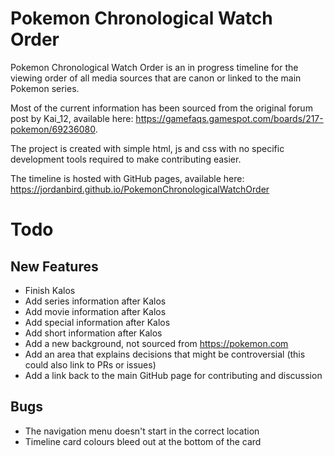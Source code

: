 # Pokemon Chronological Watch Order
Pokemon Chronological Watch Order is an in progress timeline for the viewing order of all media sources that are canon or linked to the main Pokemon series.

Most of the current information has been sourced from the original forum post by Kai_12, available here: https://gamefaqs.gamespot.com/boards/217-pokemon/69236080.

The project is created with simple html, js and css with no specific development tools required to make contributing easier.

The timeline is hosted with GitHub pages, available here: https://jordanbird.github.io/PokemonChronologicalWatchOrder

# Todo
## New Features
* Finish Kalos
* Add series information after Kalos
* Add movie information after Kalos
* Add special information after Kalos
* Add short information after Kalos
* Add a new background, not sourced from https://pokemon.com
* Add an area that explains decisions that might be controversial (this could also link to PRs or issues)
* Add a link back to the main GitHub page for contributing and discussion

## Bugs
* The navigation menu doesn't start in the correct location
* Timeline card colours bleed out at the bottom of the card